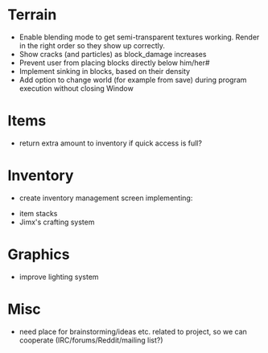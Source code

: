 # Terrain

* Enable blending mode to get semi-transparent textures working. Render in the right order so they show up correctly.
* Show cracks (and particles) as block_damage increases
* Prevent user from placing blocks directly below him/her#
* Implement sinking in blocks, based on their density
* Add option to change world (for example from save) during program execution without closing Window

# Items

* return extra amount to inventory if quick access is full?

# Inventory

* create inventory management screen implementing:
- item stacks
- Jimx's crafting system

# Graphics

* improve lighting system

# Misc
- need place for brainstorming/ideas etc. related to project, so we can cooperate (IRC/forums/Reddit/mailing list?)
